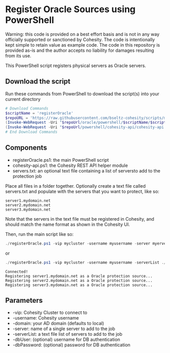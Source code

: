 # Register Oracle Sources using PowerShell

Warning: this code is provided on a best effort basis and is not in any way officially supported or sanctioned by Cohesity. The code is intentionally kept simple to retain value as example code. The code in this repository is provided as-is and the author accepts no liability for damages resulting from its use.

This PowerShell script registers physical servers as Oracle servers.

## Download the script

Run these commands from PowerShell to download the script(s) into your current directory

```powershell
# Download Commands
$scriptName = 'registerOracle'
$repoURL = 'https://raw.githubusercontent.com/bseltz-cohesity/scripts/master'
(Invoke-WebRequest -Uri "$repoUrl/oracle/powershell/$scriptName/$scriptName.ps1").content | Out-File "$scriptName.ps1"; (Get-Content "$scriptName.ps1") | Set-Content "$scriptName.ps1"
(Invoke-WebRequest -Uri "$repoUrl/powershell/cohesity-api/cohesity-api.ps1").content | Out-File cohesity-api.ps1; (Get-Content cohesity-api.ps1) | Set-Content cohesity-api.ps1
# End Download Commands
```

## Components

* registerOracle.ps1: the main PowerShell script
* cohesity-api.ps1: the Cohesity REST API helper module
* servers.txt: an optional text file containing a list of serversto add to the protection job

Place all files in a folder together. Optionally create a text file called servers.txt and populate with the servers that you want to protect, like so:

```text
server1.mydomain.net
server2.mydomain.net
server3.mydomain.net
```

Note that the servers in the text file must be registered in Cohesity, and should match the name format as shown in the Cohesity UI.

Then, run the main script like so:

```powershell
./registerOracle.ps1 -vip mycluster -username myusername -server myerver
```

or

```powershell
./registerOracle.ps1 -vip mycluster -username myusername -serverList ./servers.txt
```

```text
Connected!
Registering server1.mydomain.net as a Oracle protection source...
Registering server2.mydomain.net as a Oracle protection source...
Registering server3.mydomain.net as a Oracle protection source...
```

## Parameters

* -vip: Cohesity Cluster to connect to
* -username: Cohesity username
* -domain: your AD domain (defaults to local)
* -server: name of a single server to add to the job
* -serverList: a text file list of servers to add to the job
* -dbUser: (optional) username for DB authentication
* -dbPassword: (optional) password for DB authentication
